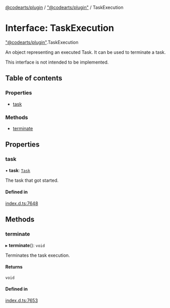 [@codearts/plugin](../README.md) / ["@codearts/plugin"](../modules/_codearts_plugin_.md) / TaskExecution

# Interface: TaskExecution

["@codearts/plugin"](../modules/_codearts_plugin_.md).TaskExecution

An object representing an executed Task. It can be used
to terminate a task.

This interface is not intended to be implemented.

## Table of contents

### Properties

- [task](codearts_plugin_.TaskExecution.md#task)

### Methods

- [terminate](codearts_plugin_.TaskExecution.md#terminate)

## Properties

### task

• **task**: [`Task`](../classes/codearts_plugin_.Task.md)

The task that got started.

#### Defined in

[index.d.ts:7648](https://github.com/huaweicloud/cloudide-plugin-api/blob/4d28848/index.d.ts#L7648)

## Methods

### terminate

▸ **terminate**(): `void`

Terminates the task execution.

#### Returns

`void`

#### Defined in

[index.d.ts:7653](https://github.com/huaweicloud/cloudide-plugin-api/blob/4d28848/index.d.ts#L7653)

